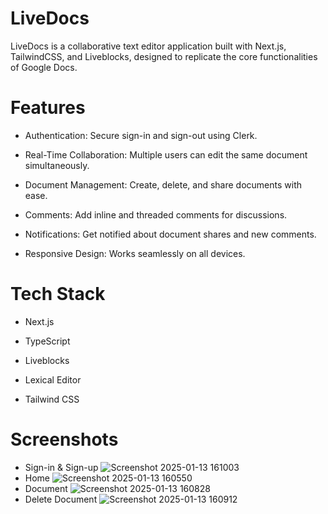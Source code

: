 # LiveDocs

LiveDocs is a collaborative text editor application built with Next.js, TailwindCSS, and Liveblocks, designed to replicate the core functionalities of Google Docs.

# Features

* Authentication: Secure sign-in and sign-out using Clerk.

* Real-Time Collaboration: Multiple users can edit the same document simultaneously.

* Document Management: Create, delete, and share documents with ease.

* Comments: Add inline and threaded comments for discussions.

* Notifications: Get notified about document shares and new comments.

* Responsive Design: Works seamlessly on all devices.

# Tech Stack

* Next.js

* TypeScript

* Liveblocks

* Lexical Editor

* Tailwind CSS
# Screenshots
* Sign-in & Sign-up
![Screenshot 2025-01-13 161003](https://github.com/user-attachments/assets/91a5f046-3182-4fa4-a97b-28a8916a2903)
* Home
![Screenshot 2025-01-13 160550](https://github.com/user-attachments/assets/def9b94e-c25b-44d7-8bfd-2adf7c413083)
* Document
![Screenshot 2025-01-13 160828](https://github.com/user-attachments/assets/c046b140-f88e-4cab-8be8-daa9e6eac05c)
* Delete Document
![Screenshot 2025-01-13 160912](https://github.com/user-attachments/assets/d703f46d-9c58-4a78-9ce8-46e583ed83be)

